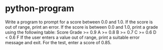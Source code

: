 # python-program
 Write a program to prompt for a score between 0.0 and 1.0. If the score is out of range, print an error. If the score is between 0.0 and 1.0, print a grade using the following table: Score Grade >= 0.9 A >= 0.8 B >= 0.7 C >= 0.6 D &lt; 0.6 F If the user enters a value out of range, print a suitable error message and exit. For the test, enter a score of 0.85.
